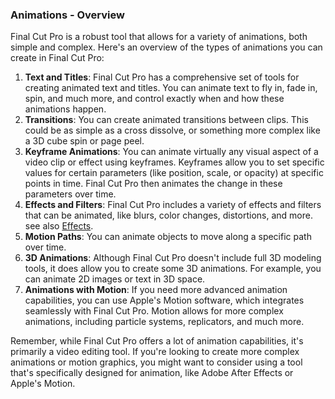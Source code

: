 ### Animations - Overview

Final Cut Pro is a robust tool that allows for a variety of animations, both simple and complex. Here's an overview of the types of animations you can create in Final Cut Pro:

1. **Text and Titles**: Final Cut Pro has a comprehensive set of tools for creating animated text and titles. You can animate text to fly in, fade in, spin, and much more, and control exactly when and how these animations happen.
2. **Transitions**: You can create animated transitions between clips. This could be as simple as a cross dissolve, or something more complex like a 3D cube spin or page peel.
3. **Keyframe Animations**: You can animate virtually any visual aspect of a video clip or effect using keyframes. Keyframes allow you to set specific values for certain parameters (like position, scale, or opacity) at specific points in time. Final Cut Pro then animates the change in these parameters over time.
4. **Effects and Filters**: Final Cut Pro includes a variety of effects and filters that can be animated, like blurs, color changes, distortions, and more. see also [Effects](/faq/#what-kind-of-effects-can-i-add-using-final-cut-pro).
5. **Motion Paths**: You can animate objects to move along a specific path over time.
6. **3D Animations**: Although Final Cut Pro doesn't include full 3D modeling tools, it does allow you to create some 3D animations. For example, you can animate 2D images or text in 3D space.
7. **Animations with Motion**: If you need more advanced animation capabilities, you can use Apple's Motion software, which integrates seamlessly with Final Cut Pro. Motion allows for more complex animations, including particle systems, replicators, and much more.

Remember, while Final Cut Pro offers a lot of animation capabilities, it's primarily a video editing tool. If you're looking to create more complex animations or motion graphics, you might want to consider using a tool that's specifically designed for animation, like Adobe After Effects or Apple's Motion.